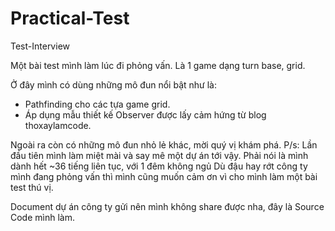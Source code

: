 # Practical-Test
Test-Interview

Một bài test mình làm lúc đi phỏng vấn. Là 1 game dạng turn base, grid.

Ở đây mình có dùng những mô đun nổi bật như là:
- Pathfinding cho các tựa game grid.
- Áp dụng mẫu thiết kế Observer được lấy cảm hứng từ blog thoxaylamcode.

Ngoài ra còn có những mô đun nhỏ lẻ khác, mời quý vị khám phá.
P/s: Lần đầu tiên mình làm miệt mài và say mê một dự án tới vậy. Phải nói là mình dành hết ~36 tiếng liên tục, với 1 đêm không ngủ
Dù đậu hay rớt công ty mình đang phỏng vấn thì mình cũng muốn cảm ơn vì cho mình làm một bài test thú vị.

Document dự án công ty gửi nên mình không share được nha, đây là Source Code mình làm.
